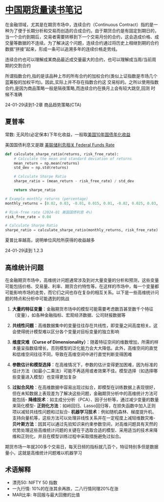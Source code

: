 # [中国期货量读书笔记](/2024/01/chinese_futures_quantitative_notes.md)

在金融领域，尤其是在期货市场中，连续合约（Continuous Contract）指的是一种为了便于长期分析和交易而创造的合成合约。由于期货合约是有固定到期日的，当一个合约到期后，交易者需要转移到下一个交易月份的合约，这会造成价格、成交量等数据的不连续。为了解决这个问题，连续合约通过将历史上相继到期的合约数据“拼接”起来，形成一条可以追溯多年的连续价格走势线。

连续合约也可以理解成某商品最近成交量最大的合约，也可以理解成当周/当前周期的交割合约

所谓指数合约,指的是该品种上市的所有合约的加权合约(类似上证指数是市场几个蓝筹股的加权平均)。因此,实际上并不存在指数合约这
交易标的。之所以使用指数合约,是因为商品策略一般是隔夜策略,而连续合约在换月上会有较大跳空,回测
时候不准确

24-01-29读到1-2章 商品趋势策略(CTA)

## 夏普率

常数: 无风险(必定保本)下年化收益，一般取[美国10年国债年化收益](https://www.investing.com/rates-bonds/u.s.-10-year-bond-yield)

美国国债利息又是跟 [美联储利息相关 Federal Funds Rate](https://www.investing.com/economic-calendar/interest-rate-decision-168)

```python
def calculate_sharpe_ratio(returns, risk_free_rate):
    # Calculate the mean and standard deviation of returns
    mean_return = np.mean(returns)
    std_dev = np.std(returns)

    # Calculate Sharpe Ratio
    sharpe_ratio = (mean_return - risk_free_rate) / std_dev

    return sharpe_ratio

# Example monthly returns (percentage)
monthly_returns = [0.02, 0.03, -0.01, 0.015, 0.01, -0.02, 0.025, 0.03, -0.015, 0.02, 0.015, 0.01]

# Risk-free rate (2024-01 美国国债利息 4%)
risk_free_rate = 0.04

# Calculate Sharpe Ratio
sharpe_ratio = calculate_sharpe_ratio(monthly_returns, risk_free_rate)
```

夏普比率越高，说明单位风险所获得的收益越多

24-01-29读到 1.2.3

## 高维统计问题

在金融期货市场中，高维统计问题通常涉及到对大量变量的分析和预测，这些变量可能包括价格、交易量、利率、期货合约特性等。在这样的市场中，每一个变量都可能影响市场的走势，而它们之间也存在复杂的相互关系。以下是一些高维统计问题的特点和分析中可能遇到的挑战

1. **大量的特征变量**：金融期货市场中的模型可能需要考虑数百甚至数千个特征（变量），如各种金融指标、宏观经济数据、公司财报数据等

2. **共线性问题**：高维数据集中的变量往往存在共线性，即变量之间高度相关。这会使得统计模型难以区分各个变量对目标变量的独立影响

3. **维度灾难（Curse of Dimensionality）**：随着特征空间的维数增加，所需的样本量呈指数级增长，否则模型的泛化能力会大大降低。此外，高维空间的直觉和低维空间往往不同，导致在高维空间中进行直觉判断变得困难

4. **参数估计和模型选择**：在高维情况下，参数的估计变得更加困难，因为标准的估计方法（如最小二乘法）可能不再适用或者效果不佳。模型选择（如选择哪些变量进入模型）也变得更加复杂

5. **过拟合风险**：在高维数据中容易出现过拟合，即模型在训练数据上表现很好，但在未知数据上表现差为了解决这些问题，金融期货分析中的高维统计方法可能包括- **降维技术**：如主成分分析（PCA）、因子分析等，通过减少变量的数量来简化模型- **正则化方法**：如岭回归、Lasso回归等，在损失函数中加入正则项以减轻共线性问题和过拟合- **机器学习技术**：例如随机森林、梯度提升机、支持向量机等，这些方法可以处理非线性关系并在一定程度上减轻维数灾难- **贝叶斯方法**：因其可以通过先验知识来约束参数空间，对高维问题具有天然的优势处理这些高维统计问题的关键在于选取合适的模型、采用适当的技术来降维和正则化，并且在模型训练过程中采取措施避免过拟合。

期货市场一年就200多个交易日，每天日频的指标就几百个，特征特别多但是数据量小，这就是高维统计问题难以机器学习

## 术语解释

- 漂亮50: NIFTY 50 指数
- 一九行情: 10%的在涨其余再跌，二八行情同理20%在涨
- MAR比率: 年回报与最大回撤的比值
